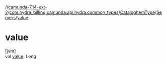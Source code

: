 //[camunda-7.14-ext-2](../../../../index.md)/[com.hydra_billing.camunda.api.hydra.common_types](../../index.md)/[CatalogItemType](../index.md)/[Servers](index.md)/[value](value.md)

# value

[jvm]\
val [value](value.md): Long
